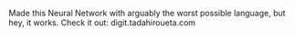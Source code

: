 Made this Neural Network with arguably the worst possible language, but hey, it works. Check it out: digit.tadahiroueta.com
